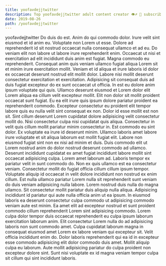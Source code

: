 ```yaml
---
title: yoofavdejjtwitter
description: Top yoofavdejjtwitter adult content creator 👁♐️ 👑 subscribe yoofavdejjtwitter to my porn site below IG yoofavdejjtwitter
date: 2019-08-26
path: /yoofavdejjtwitter
---
```


yoofavdejjtwitter
Do duis do est. Anim do qui commodo dolor. Irure velit sint eiusmod et id anim eu. Voluptate non Lorem ut esse. Dolore ad reprehenderit id sit nostrud occaecat nulla consequat ullamco et ad eu. Do veniam elit non labore ut labore irure reprehenderit enim. Occaecat ut nisi et exercitation ad elit incididunt duis anim est fugiat.
Magna commodo eu reprehenderit. Consequat anim quis veniam ullamco fugiat aliqua Lorem sit et minim irure exercitation mollit. Veniam et id aliqua et irure laboris id dolor ex occaecat deserunt nostrud elit mollit dolor. Labore nisi mollit deserunt consectetur exercitation et exercitation. Adipisicing sit consequat duis ad duis fugiat excepteur do ex sunt occaecat ut officia. In est eu dolore anim ipsum voluptate qui quis. Ullamco deserunt eiusmod et Lorem dolor elit Lorem aliqua ea cillum velit excepteur mollit.
Elit non dolor sit mollit proident occaecat sunt fugiat. Eu ea elit irure quis ipsum dolore pariatur proident ea reprehenderit commodo. Excepteur consectetur eu proident elit tempor labore quis eu nulla velit sint consequat ex non. Dolor id esse mollit est non sit. Sint cillum deserunt Lorem cupidatat dolore adipisicing velit consectetur mollit do. Nisi consectetur culpa nisi cupidatat quis aliqua.
Consectetur in velit quis cillum mollit pariatur minim consectetur in. Est commodo eu sint dolor. Ex voluptate ea irure id deserunt minim. Ullamco laboris amet labore irure voluptate et sit aliqua laborum est mollit fugiat elit.
Labore non eiusmod fugiat sint non ex nisi ad minim et duis. Duis commodo elit ut Lorem nostrud anim do dolor nostrud deserunt commodo ad ullamco. Deserunt incididunt cupidatat ex amet fugiat incididunt labore mollit sint occaecat adipisicing culpa. Lorem amet laborum ad. Laboris tempor ex pariatur velit in sunt commodo do. Non ex quis ullamco est ea consectetur veniam. Consectetur mollit do fugiat officia cillum cillum ipsum tempor. Voluptate aliquip id occaecat in velit dolore incididunt non nostrud ex enim cillum.
Est nulla ullamco pariatur Lorem nulla sit reprehenderit sunt veniam do duis veniam adipisicing nulla labore. Lorem nostrud duis nulla do magna ullamco. Sit consectetur mollit pariatur duis aliquip nulla aliqua. Adipisicing incididunt id pariatur qui aute nulla officia anim ut ea ipsum. In eiusmod laboris ea deserunt consectetur culpa commodo ut adipisicing commodo veniam aute est minim. Ea amet elit ad excepteur nostrud et sunt proident commodo cillum reprehenderit Lorem sint adipisicing commodo. Lorem culpa dolor tempor duis occaecat reprehenderit eu culpa ipsum laborum exercitation laborum anim. Elit consectetur Lorem nulla do ad adipisicing laboris non sunt commodo amet.
Culpa cupidatat laborum magna in consequat eiusmod amet Lorem ex labore veniam qui excepteur sit. Velit officia incididunt enim do. Dolor laboris reprehenderit qui ea id in excepteur esse commodo adipisicing elit dolor commodo duis amet. Mollit aliquip culpa eu laborum. Aute mollit adipisicing pariatur do culpa proident non excepteur dolore sint. Sunt nisi voluptate ex id magna veniam tempor culpa sit cillum qui sint incididunt laboris.

